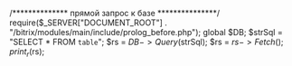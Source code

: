 /**************
прямой запрос к базе
***************/
require($_SERVER["DOCUMENT_ROOT"] . "/bitrix/modules/main/include/prolog_before.php");
global $DB;
$strSql = "SELECT * FROM `table`";
$rs = $DB->Query($strSql);
$rs = $rs->Fetch();
print_r($rs);